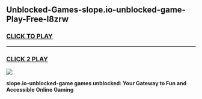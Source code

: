 
## Unblocked-Games-slope.io-unblocked-game-Play-Free-l8zrw
<h3>
<a href="https://premium76.site?title=slope.io-unblocked-game&ref=23A">CLICK TO PLAY</a></h3>
<hr>

<h3>
<a href="https://premium76.site?title=slope.io-unblocked-game&ref=23A">CLICK 2 PLAY</a>
  
</h3>

<a href="https://premium76.site?title=slope.io-unblocked-game&ref=23A"><img src="https://clearcache.store/games.png"></a>


**slope.io-unblocked-game games unblocked: Your Gateway to Fun and Accessible Online Gaming**
